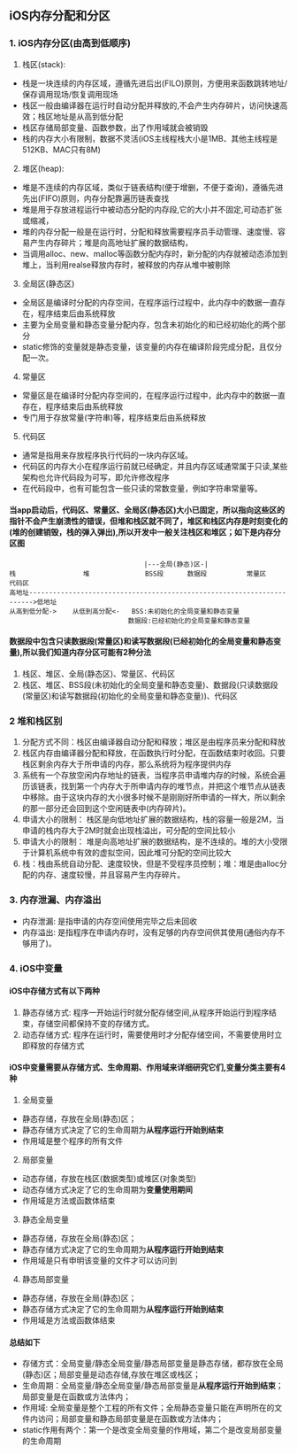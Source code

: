 ## iOS内存分配和分区
### 1. iOS内存分区(由高到低顺序)
1. 栈区(stack):
* 栈是一块连续的内存区域，遵循先进后出(FILO)原则，方便用来函数跳转地址/保存调用现场/恢复调用现场
* 栈区一般由编译器在运行时自动分配并释放的,不会产生内存碎片，访问快速高效；栈区地址是从高到低分配
* 栈区存储局部变量、函数参数，出了作用域就会被销毁
* 栈的内存大小有限制，数据不灵活(iOS主线程栈大小是1MB、其他主线程是512KB、MAC只有8M)

2. 堆区(heap): 
* 堆是不连续的内存区域，类似于链表结构(便于增删，不便于查询)，遵循先进先出(FIFO)原则，内存分配靠遍历链表查找
* 堆是用于存放进程运行中被动态分配的内存段,它的大小并不固定,可动态扩张或缩减，
* 堆的内存分配一般是在运行时，分配和释放需要程序员手动管理、速度慢、容易产生内存碎片；堆是向高地址扩展的数据结构，
* 当调用alloc、new、malloc等函数分配内存时，新分配的内存就被动态添加到堆上，当利用realse释放内存时，被释放的内存从堆中被剔除

3. 全局区(静态区)
* 全局区是编译时分配的内存空间，在程序运行过程中，此内存中的数据一直存在，程序结束后由系统释放
* 主要为全局变量和静态变量分配内存，包含未初始化的和已经初始化的两个部分
* static修饰的变量就是静态变量，该变量的内存在编译阶段完成分配，且仅分配一次。

4. 常量区
* 常量区是在编译时分配内存空间的，在程序运行过程中，此内存中的数据一直存在，程序结束后由系统释放
* 专门用于存放常量(字符串)等，程序结束后由系统释放

5. 代码区
* 通常是指用来存放程序执行代码的一块内存区域。
* 代码区的内存大小在程序运行前就已经确定，并且内存区域通常属于只读,某些架构也允许代码段为可写，即允许修改程序
* 在代码段中，也有可能包含一些只读的常数变量，例如字符串常量等。
#### 当app启动后，代码区、常量区、全局区(静态区)大小已固定，所以指向这些区的指针不会产生崩溃性的错误，但堆和栈区就不同了，堆区和栈区内存是时刻变化的(堆的创建销毁，栈的弹入弹出),所以开发中一般关注栈区和堆区；如下是内存分区图

                                      |---全局(静态)区-|
    栈                 堆              BSS段      数据段          常量区        代码区
    高地址----------------------------------------------------------------------->低地址           
    从高到低分配->    从低到高分配<-   BSS:未初始化的全局变量和静态变量          
                                  数据段:已经初始化的全局变量和静态变量
#### 数据段中包含只读数据段(常量区)和读写数据段(已经初始化的全局变量和静态变量),所以我们知道内存分区可能有2种分法
1. 栈区、堆区、全局(静态区)、常量区、代码区
2. 栈区、堆区、BSS段(未初始化的全局变量和静态变量)、数据段(只读数据段(常量区)和读写数据段(初始化的全局变量和静态变量))、代码区

### 2 堆和栈区别
1. 分配方式不同：栈区由编译器自动分配和释放；堆区是由程序员来分配和释放
2. 栈区内存由编译器分配和释放，在函数执行时分配，在函数结束时收回。只要栈区剩余内存大于所申请的内存，那么系统将为程序提供内存
3. 系统有一个存放空闲内存地址的链表，当程序员申请堆内存的时候，系统会遍历该链表，找到第一个内存大于所申请内存的堆节点，并把这个堆节点从链表中移除。由于这块内存的大小很多时候不是刚刚好所申请的一样大，所以剩余的那一部分还会回到这个空闲链表中(内存碎片)。
4. 申请大小的限制： 栈区是向低地址扩展的数据结构，栈的容量一般是2M，当申请的栈内存大于2M时就会出现栈溢出，可分配的空间比较小
5. 申请大小的限制： 堆是向高地址扩展的数据结构，是不连续的。堆的大小受限于计算机系统中有效的虚拟空间，因此堆可分配的空间比较大
6. 栈：栈由系统自动分配、速度较快，但是不受程序员控制；堆：堆是由alloc分配的内存、速度较慢，并且容易产生内存碎片。


### 3. 内存泄漏、内存溢出
* 内存泄漏: 是指申请的内存空间使用完毕之后未回收
* 内存溢出: 是指程序在申请内存时，没有足够的内存空间供其使用(通俗内存不够用了)。


### 4. iOS中变量
#### iOS中存储方式有以下两种
1. 静态存储方式: 程序一开始运行时就分配存储空间,从程序开始运行到程序结束，存储空间都保持不变的存储方式。
2. 动态存储方式: 程序在运行时，需要使用时才分配存储空间，不需要使用时立即释放的存储方式

#### iOS中变量需要从存储方式、生命周期、作用域来详细研究它们,变量分类主要有4种
1. 全局变量
* 静态存储，存放在全局(静态)区；
* 静态存储方式决定了它的生命周期为**从程序运行开始到结束**
* 作用域是整个程序的所有文件
2. 局部变量
* 动态存储，存放在栈区(数据类型)或堆区(对象类型)
* 动态存储方式决定了它的生命周期为**变量使用期间**
* 作用域是方法或函数体结束

3. 静态全局变量
* 静态存储，存放在全局(静态)区；
* 静态存储方式决定了它的生命周期为**从程序运行开始到结束**
* 作用域是只有申明该变量的文件才可以访问到

4. 静态局部变量
* 静态存储，存放在全局(静态)区；
* 静态存储方式决定了它的生命周期为**从程序运行开始到结束**
* 作用域是方法或函数体结束

#### 总结如下
* 存储方式：全局变量/静态全局变量/静态局部变量是静态存储，都存放在全局(静态)区；局部变量是动态存储,存放在堆区或栈区；
* 生命周期：全局变量/静态全局变量/静态局部变量是**从程序运行开始到结束**；局部变量是在函数或方法体内；
* 作用域: 全局变量是整个工程的所有文件；全局静态变量只能在声明所在的文件内访问；局部变量和静态局部变量是在函数或方法体内；
* static作用有两个：第一个是改变全局变量的作用域，第二个是改变局部变量的生命周期

















